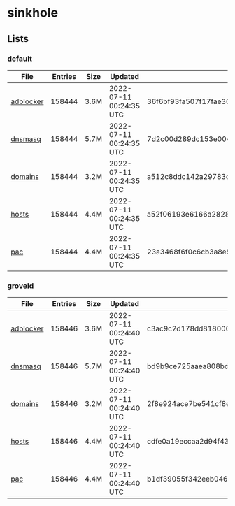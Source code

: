 # sinkhole

## Lists

### default

|File|Entries|Size|Updated|Hash|
|-|-|-|-|-|
|[adblocker](https://raw.githubusercontent.com/groveld/sinkhole/lists/default/adblocker.txt)|158444|3.6M|2022-07-11 00:24:35 UTC|36f6bf93fa507f17fae3074a4001215eecfe5c5c7bcdaeef4368d3189153d46a|
|[dnsmasq](https://raw.githubusercontent.com/groveld/sinkhole/lists/default/dnsmasq.txt)|158444|5.7M|2022-07-11 00:24:35 UTC|7d2c00d289dc153e004befd9cb22228a2b241bffd7f07c05fa6d8b9e434e68b7|
|[domains](https://raw.githubusercontent.com/groveld/sinkhole/lists/default/domains.txt)|158444|3.2M|2022-07-11 00:24:35 UTC|a512c8ddc142a29783c02bab93f3f17f4ebdceddb39943cea8d0bde25d7ef31a|
|[hosts](https://raw.githubusercontent.com/groveld/sinkhole/lists/default/hosts.txt)|158444|4.4M|2022-07-11 00:24:35 UTC|a52f06193e6166a2828fbea39ca8ba197ad6c6e4883144a9082cd3e479f62c21|
|[pac](https://raw.githubusercontent.com/groveld/sinkhole/lists/default/pac.txt)|158444|4.4M|2022-07-11 00:24:35 UTC|23a3468f6f0c6cb3a8e5014e6f4062a807fdeb7276161052420870c29cc91e90|

### groveld

|File|Entries|Size|Updated|Hash|
|-|-|-|-|-|
|[adblocker](https://raw.githubusercontent.com/groveld/sinkhole/lists/groveld/adblocker.txt)|158446|3.6M|2022-07-11 00:24:40 UTC|c3ac9c2d178dd8180007c0e1acd6d08c3f513159390f00fb677955b0e87eb480|
|[dnsmasq](https://raw.githubusercontent.com/groveld/sinkhole/lists/groveld/dnsmasq.txt)|158446|5.7M|2022-07-11 00:24:40 UTC|bd9b9ce725aaea808bda4674e14561085331185c2c2292cd557d8335e836888e|
|[domains](https://raw.githubusercontent.com/groveld/sinkhole/lists/groveld/domains.txt)|158446|3.2M|2022-07-11 00:24:40 UTC|2f8e924ace7be541cf8ebf6b91252a37abbe303beb425e4c441347aada51b723|
|[hosts](https://raw.githubusercontent.com/groveld/sinkhole/lists/groveld/hosts.txt)|158446|4.4M|2022-07-11 00:24:40 UTC|cdfe0a19eccaa2d94f437948a3dec2e9ef8652b5e9f51c82d1614142009bfeb4|
|[pac](https://raw.githubusercontent.com/groveld/sinkhole/lists/groveld/pac.txt)|158446|4.4M|2022-07-11 00:24:40 UTC|b1df39055f342eeb046014a88aff7234a00731febb01c5c0e13db2d5da3cc394|
